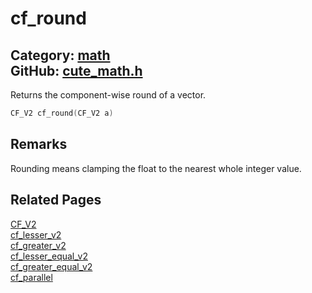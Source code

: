 [](../header.md ':include')

# cf_round

Category: [math](/api_reference?id=math)  
GitHub: [cute_math.h](https://github.com/RandyGaul/cute_framework/blob/master/include/cute_math.h)  
---

Returns the component-wise round of a vector.

```cpp
CF_V2 cf_round(CF_V2 a)
```

## Remarks

Rounding means clamping the float to the nearest whole integer value.

## Related Pages

[CF_V2](/math/cf_v2.md)  
[cf_lesser_v2](/math/cf_lesser_v2.md)  
[cf_greater_v2](/math/cf_greater_v2.md)  
[cf_lesser_equal_v2](/math/cf_lesser_equal_v2.md)  
[cf_greater_equal_v2](/math/cf_greater_equal_v2.md)  
[cf_parallel](/math/cf_parallel.md)  
